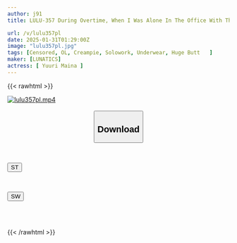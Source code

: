 ```yaml
---
author: j91
title: LULU-357 During Overtime, When I Was Alone In The Office With The Most Beautiful New Graduate With A Big Ass, I Couldn't Resist The Sight Of Her Unprotected Panties And Rubbed My Panties Against Her And Ejaculated! While She Was Confused, I Plunged In And Pistoned My Big Dick Into Her, Cumming Inside Her Repeatedly. Yuri Maina

url: /v/lulu357pl
date: 2025-01-31T01:29:00Z
image: "lulu357pl.jpg"
tags: [Censored, OL, Creampie, Solowork, Underwear, Huge Butt	]
maker: [LUNATICS]
actress: [ Yuuri Maina ]
---
```



{{< rawhtml >}}

<div class="video" data-videoid="DWPlmePkqlFBYl">
    <a href="javascript:;">
        <img src="/v/lulu357pl/lulu357pl.jpg" width="WIDTH" height="HEIGHT" alt="lulu357pl.mp4" loading="lazy">
    </a>
</div>

<script type="text/javascript" src="https://j91.asia/asset/on-demand-st.js"></script>

<br>
  <link rel="stylesheet" href="https://j91.asia/asset/bs5.css">
  
  <center>
  <button class="btn btn-primary" type="button" data-bs-toggle="collapse" data-bs-target=".multi-collapse" aria-expanded="false" aria-controls="multiCollapseExample1 multiCollapseExample2"><h2>Download</h2></button></center>
</p>
<div class="row">
  <div class="col">
    <div class="collapse multi-collapse" id="multiCollapseExample1">
      <div class="card card-body">
	      	      <br>
<div class="buttons">  
<p><a href="/v/lulu357pl/st.html" target="_blank"><button class="btn-hover color-3"><i class="fa fa-download"></i> ST</button></a></p></div>
    </div>
  </div>
</div>
  <div class="col">
    <div class="collapse multi-collapse" id="multiCollapseExample2">
      <div class="card card-body">
	      <br>
<div class="buttons">
<p><a href="/v/lulu357pl/sw.html" target="_blank"><button class="btn-hover color-2"><i class="fa fa-download"></i> SW</button></a></p></div>
<br><br>
      </div>
    </div>
  </div>
</div>

{{< /rawhtml >}}